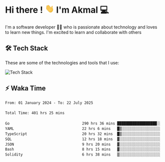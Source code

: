 # Hi there ! <img src="https://github.com/ABSphreak/ABSphreak/blob/master/gifs/Hi.gif" width="30"> I'm Akmal  💻

I'm a software developer 👨‍💻 who is passionate about technology and loves to learn new things. I'm excited to learn and collaborate with others

## 🛠️ Tech Stack

These are some of the technologies and tools that I use:

![Tech Stack](https://skillicons.dev/icons?i=typescript,nodejs,javascript,express,nest,sequelize,go,rabbitmq,python,solidity,react,vue,next,nuxtjs,webpack,vite,tailwindcss,bootstrap,css,scss,html,vercel,firebase,heroku,netlify,docker,postgresql,mongodb,redis,mysql,graphql,git,github,gitlab,vscode,figma,postman,pytorch,tensorflow,bash)

## ⚡ Waka Time
<!--START_SECTION:waka-->

```txt
From: 01 January 2024 - To: 22 July 2025

Total Time: 401 hrs 25 mins

Go                                 290 hrs 36 mins ██████████████████░░░░░░░   72.39 %
YAML                               22 hrs 6 mins   █▒░░░░░░░░░░░░░░░░░░░░░░░   05.51 %
TypeScript                         20 hrs 32 mins  █▒░░░░░░░░░░░░░░░░░░░░░░░   05.12 %
SQL                                12 hrs 18 mins  ▓░░░░░░░░░░░░░░░░░░░░░░░░   03.06 %
JSON                               9 hrs 20 mins   ▓░░░░░░░░░░░░░░░░░░░░░░░░   02.33 %
Bash                               8 hrs 15 mins   ▓░░░░░░░░░░░░░░░░░░░░░░░░   02.06 %
Solidity                           6 hrs 38 mins   ▒░░░░░░░░░░░░░░░░░░░░░░░░   01.65 %
```

<!--END_SECTION:waka-->



